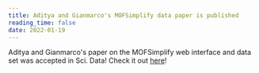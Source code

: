 ```yaml
---
title: Aditya and Gianmarco's MOFSimplify data paper is published
reading_time: false
date: 2022-01-19
---
```


Aditya and Gianmarco's paper on the MOFSimplify web interface and data set was accepted in Sci. Data! Check it out [here](https://www.nature.com/articles/s41597-022-01181-0)!
 

<!--more-->
